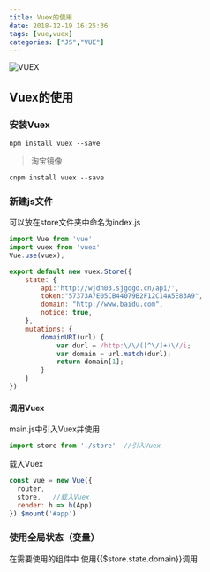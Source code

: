 ```yaml
---
title: Vuex的使用
date: 2018-12-19 16:25:36
tags: [vue,vuex]
categories: ["JS","VUE"]
---
```


![VUEX](/images/01.jpg)
<!-- more -->

## Vuex的使用
### 安装Vuex

```npm
npm install vuex --save
```
> 淘宝镜像
```npm
cnpm install vuex --save
```
### 新建js文件
可以放在store文件夹中命名为index.js



```javascript
import Vue from 'vue'
import vuex from 'vuex'
Vue.use(vuex);

export default new vuex.Store({
	state: {
		api:'http://wjdh03.sjgogo.cn/api/',
		token:"57373A7E05CB44079B2F12C14A5E83A9",
		domain: "http://www.baidu.com",
		notice: true,
	},
	mutations: {
		domainURI(url) {
			var durl = /http:\/\/([^\/]+)\//i;
			var domain = url.match(durl);
			return domain[1];
		}
	}
})
```
#### 调用Vuex
main.js中引入Vuex并使用

```javascript
import store from './store'  //引入Vuex
```
载入Vuex
```javascript
const vue = new Vue({
  router,
  store,   //载入Vuex
  render: h => h(App)
}).$mount('#app')
```
### 使用全局状态（变量）
在需要使用的组件中 使用{{$store.state.domain}}调用


